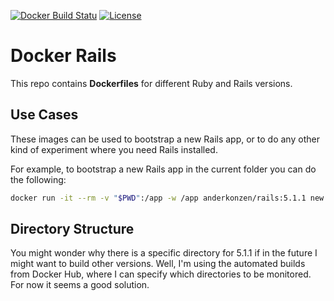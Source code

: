 [![Docker Build Statu](https://img.shields.io/docker/build/anderkonzen/docker-rails.svg)](https://hub.docker.com/r/anderkonzen/docker-rails/builds/) [![License](http://img.shields.io/:license-mit-blue.svg)](http://doge.mit-license.org)

# Docker Rails

This repo contains **Dockerfiles** for different Ruby and Rails versions.

## Use Cases

These images can be used to bootstrap a new Rails app, or to do any other kind of experiment where you need Rails installed.

For example, to bootstrap a new Rails app in the current folder you can do the following:

```bash
docker run -it --rm -v "$PWD":/app -w /app anderkonzen/rails:5.1.1 new --skip-bundle --force --database=postgresql .
```

## Directory Structure

You might wonder why there is a specific directory for 5.1.1 if in the future I might want to build other versions. Well, I'm using the automated builds from Docker Hub, where I can specify which directories to be monitored. For now it seems a good solution.
